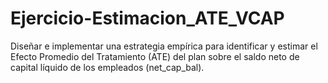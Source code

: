# Ejercicio-Estimacion_ATE_VCAP
Diseñar e implementar una estrategia empírica para identificar y estimar el Efecto Promedio del Tratamiento (ATE) del plan sobre el saldo neto de capital líquido de los empleados (net_cap_bal).

